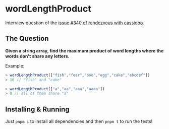 # wordLengthProduct

Interview question of the [issue #340 of rendezvous with cassidoo](https://buttondown.email/cassidoo/archive/dont-let-doubt-stop-you-from-getting-where-you/).

## The Question

**Given a string array, find the maximum product of word lengths where the words don't share any letters.**

Example:

```js
> wordLengthProduct(["fish","fear","boo","egg","cake","abcdef"])
> 16 // "fish" and "cake"

> wordLengthProduct(["a","aa","aaa","aaaa"])
> 0 // all of them share "a"
```

## Installing & Running

Just `pnpm i` to install all dependencies and then `pnpm t` to run the tests!
